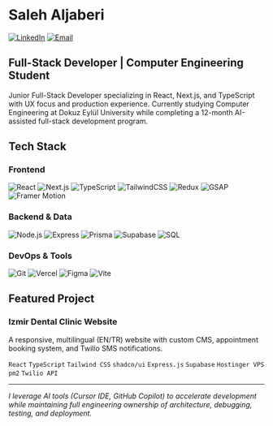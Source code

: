 # Saleh Aljaberi

[![LinkedIn](https://img.shields.io/badge/LinkedIn-0077B5?style=flat-square&logo=linkedin&logoColor=white)](https://linkedin.com/in/salehaljaberi)
[![Email](https://img.shields.io/badge/Email-D14836?style=flat-square&logo=gmail&logoColor=white)](mailto:saleh.k.aljaberi@gmail.com)

## Full-Stack Developer | Computer Engineering Student

Junior Full-Stack Developer specializing in React, Next.js, and TypeScript with UX focus and production experience. Currently studying Computer Engineering at Dokuz Eylül University while completing a 12-month AI-assisted full-stack development program.

## Tech Stack

### Frontend
![React](https://img.shields.io/badge/React-20232A?style=flat-square&logo=react&logoColor=61DAFB)
![Next.js](https://img.shields.io/badge/Next.js-000000?style=flat-square&logo=next.js&logoColor=white)
![TypeScript](https://img.shields.io/badge/TypeScript-3178C6?style=flat-square&logo=typescript&logoColor=white)
![TailwindCSS](https://img.shields.io/badge/Tailwind_CSS-06B6D4?style=flat-square&logo=tailwind-css&logoColor=white)
![Redux](https://img.shields.io/badge/Redux-764ABC?style=flat-square&logo=redux&logoColor=white)
![GSAP](https://img.shields.io/badge/GSAP-88CE02?style=flat-square&logo=greensock&logoColor=white)
![Framer Motion](https://img.shields.io/badge/Framer_Motion-0055FF?style=flat-square&logo=framer&logoColor=white)

### Backend & Data
![Node.js](https://img.shields.io/badge/Node.js-339933?style=flat-square&logo=node.js&logoColor=white)
![Express](https://img.shields.io/badge/Express-000000?style=flat-square&logo=express&logoColor=white)
![Prisma](https://img.shields.io/badge/Prisma-2D3748?style=flat-square&logo=prisma&logoColor=white)
![Supabase](https://img.shields.io/badge/Supabase-3ECF8E?style=flat-square&logo=supabase&logoColor=white)
![SQL](https://img.shields.io/badge/SQL-4479A1?style=flat-square&logo=postgresql&logoColor=white)

### DevOps & Tools
![Git](https://img.shields.io/badge/Git-F05032?style=flat-square&logo=git&logoColor=white)
![Vercel](https://img.shields.io/badge/Vercel-000000?style=flat-square&logo=vercel&logoColor=white)
![Figma](https://img.shields.io/badge/Figma-F24E1E?style=flat-square&logo=figma&logoColor=white)
![Vite](https://img.shields.io/badge/Vite-646CFF?style=flat-square&logo=vite&logoColor=white)

## Featured Project

### Izmir Dental Clinic Website
A responsive, multilingual (EN/TR) website with custom CMS, appointment booking system, and Twilio SMS notifications.

`React` `TypeScript` `Tailwind CSS` `shadcn/ui` `Express.js` `Supabase` `Hostinger VPS` `pm2` `Twilio API`



---

*I leverage AI tools (Cursor IDE, GitHub Copilot) to accelerate development while maintaining full engineering ownership of architecture, debugging, testing, and deployment.*
